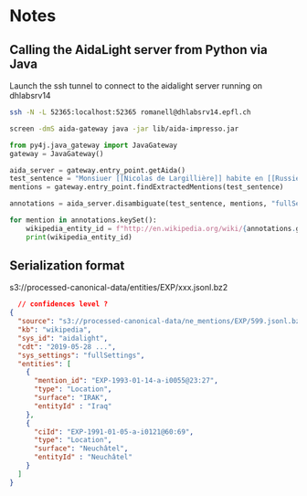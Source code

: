 # Notes

## Calling the AidaLight server from Python via Java

Launch the ssh tunnel to connect to the aidalight server running on dhlabsrv14

```bash
ssh -N -L 52365:localhost:52365 romanell@dhlabsrv14.epfl.ch
```

```bash
screen -dmS aida-gateway java -jar lib/aida-impresso.jar
```


```python
from py4j.java_gateway import JavaGateway
gateway = JavaGateway()

aida_server = gateway.entry_point.getAida()
test_sentence = "Monsiuer [[Nicolas de Largillière]] habite en [[Russie]] ou [[non so dove]]."
mentions = gateway.entry_point.findExtractedMentions(test_sentence)

annotations = aida_server.disambiguate(test_sentence, mentions, "fullSettings")

for mention in annotations.keySet():
    wikipedia_entity_id = f"http://en.wikipedia.org/wiki/{annotations.get(mention).getName()}"
    print(wikipedia_entity_id)
```


## Serialization format

s3://processed-canonical-data/entities/EXP/xxx.jsonl.bz2

```json
  // confidences level ?
{
  "source": "s3://processed-canonical-data/ne_mentions/EXP/599.jsonl.bz2",
  "kb": "wikipedia",
  "sys_id": "aidalight",
  "cdt": "2019-05-28 ...",
  "sys_settings": "fullSettings",
  "entities": [
    {
      "mention_id": "EXP-1993-01-14-a-i0055@23:27",
      "type": "Location",
      "surface": "IRAK",
      "entityId" : "Iraq"
    },
    {
      "ciId": "EXP-1991-01-05-a-i0121@60:69",
      "type": "Location",
      "surface": "Neuchâtel",
      "entityId" : "Neuchâtel"
    }
  ]
}
```
